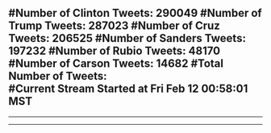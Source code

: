 #Number of Clinton Tweets: 290049
#Number of Trump Tweets: 287023
#Number of Cruz Tweets: 206525
#Number of Sanders Tweets: 197232
#Number of Rubio Tweets: 48170
#Number of Carson Tweets: 14682
#Total Number of Tweets:  
#Current Stream Started at Fri Feb 12 00:58:01 MST
---
---
---
